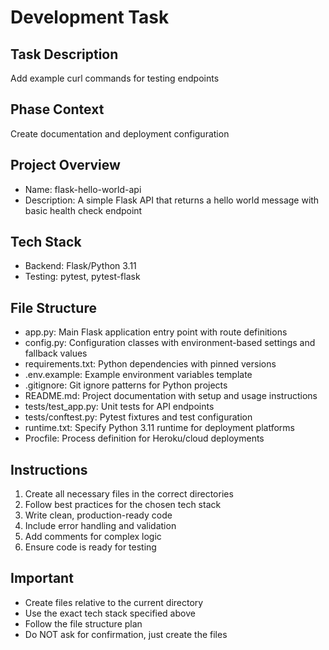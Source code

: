 # Development Task

## Task Description
Add example curl commands for testing endpoints

## Phase Context
Create documentation and deployment configuration

## Project Overview
- Name: flask-hello-world-api
- Description: A simple Flask API that returns a hello world message with basic health check endpoint

## Tech Stack
- Backend: Flask/Python 3.11
- Testing: pytest, pytest-flask

## File Structure
- app.py: Main Flask application entry point with route definitions
- config.py: Configuration classes with environment-based settings and fallback values
- requirements.txt: Python dependencies with pinned versions
- .env.example: Example environment variables template
- .gitignore: Git ignore patterns for Python projects
- README.md: Project documentation with setup and usage instructions
- tests/test_app.py: Unit tests for API endpoints
- tests/conftest.py: Pytest fixtures and test configuration
- runtime.txt: Specify Python 3.11 runtime for deployment platforms
- Procfile: Process definition for Heroku/cloud deployments

## Instructions
1. Create all necessary files in the correct directories
2. Follow best practices for the chosen tech stack
3. Write clean, production-ready code
4. Include error handling and validation
5. Add comments for complex logic
6. Ensure code is ready for testing

## Important
- Create files relative to the current directory
- Use the exact tech stack specified above
- Follow the file structure plan
- Do NOT ask for confirmation, just create the files
